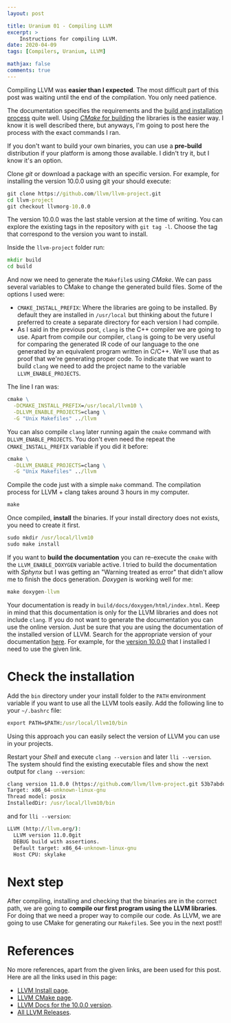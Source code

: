 ```yaml
---
layout: post

title: Uranium 01 - Compiling LLVM
excerpt: >
    Instructions for compiling LLVM.
date: 2020-04-09
tags: [Compilers, Uranium, LLVM]

mathjax: false
comments: true
---
```


Compiling LLVM was **easier than I expected**.
The most difficult part of this post was waiting until the end of the
compilation.
You only need patience.

The documentation specifies the requirements and the
[build and installation process][llvmInstall]
quite well.
Using [*CMake* for building][llvmCMake] the libraries is the easier way.
I know it is well described there, but anyways, I'm going to post here the
process with the exact commands I ran.

If you don't want to build your own binaries, you can use a **pre-build**
distribution if your platform is among those available.
I didn't try it, but I know it's an option.

Clone *git* or download a package with an specific version.
For example, for installing the version 10.0.0 using git your should execute:
```cmd
git clone https://github.com/llvm/llvm-project.git
cd llvm-project
git checkout llvmorg-10.0.0
```

The version 10.0.0 was the last stable version at the time of writing.
You can explore the existing tags in the repository with `git tag -l`.
Choose the tag that correspond to the version you want to install.

Inside the `llvm-project` folder run:
```cmd
mkdir build
cd build
```

And now we need to generate the `Makefile`s using *CMake*.
We can pass several variables to CMake to change the generated build files.
Some of the options I used were:

* `CMAKE_INSTALL_PREFIX`: Where the libraries are going to be installed.
  By default they are installed in `/usr/local` but thinking about the future
  I preferred to create a separate directory for each version I had compile.
* As I said in the previous post, `clang` is the C++ compiler we are going to
  use.
  Apart from compile our compiler, `clang` is going to be very useful for
  comparing the generated IR code of our language to the one generated by an
  equivalent program written in C/C++.
  We'll use that as proof that we're generating proper code.
  To indicate that we want to build `clang` we need to add the project name
  to the variable `LLVM_ENABLE_PROJECTS`.

The line I ran was:
```cmd
cmake \
  -DCMAKE_INSTALL_PREFIX=/usr/local/llvm10 \
  -DLLVM_ENABLE_PROJECTS=clang \
  -G "Unix Makefiles" ../llvm
```

You can also compile `clang` later running again the `cmake` command with
`DLLVM_ENABLE_PROJECTS`.
You don't even need the repeat the `CMAKE_INSTALL_PREFIX` variable if you did
it before:
```cmd
cmake \
  -DLLVM_ENABLE_PROJECTS=clang \
  -G "Unix Makefiles" ../llvm
```

Compile the code just with a simple `make` command.
The compilation process for LLVM + clang takes around 3 hours in my computer.
```cmd
make
```

Once compiled, **install** the binaries.
If your install directory does not exists, you need to create it first.
```cmd
sudo mkdir /usr/local/llvm10
sudo make install
```

If you want to **build the documentation** you can re-execute the `cmake` with
the `LLVM_ENABLE_DOXYGEN` variable active.
I tried to build the documentation with *Sphynx* but I was getting an
"Warning treated as error" that didn't allow me to finish the docs generation.
*Doxygen* is working well for me:
```cmd
make doxygen-llvm
```

Your documentation is ready in `build/docs/doxygen/html/index.html`.
Keep in mind that this documentation is only for the LLVM libraries and does
not include `clang`.
If you do not want to generate the documentation you can use the online
version.
Just be sure that you are using the documentation of the installed version of
LLVM.
Search for the appropriate version of your documentation [here][llvmReleases].
For example, for the [version 10.0.0][llvm10docs] that I installed I need to
use the given link.


# Check the installation

Add the `bin` directory under your install folder to the `PATH` environment
variable if you want to use all the LLVM tools easily.
Add the following line to your `~/.bashrc` file:
```cmd
export PATH=$PATH:/usr/local/llvm10/bin
```

Using this approach you can easily select the version of LLVM you can use
in your projects.

Restart your *Shell* and execute `clang --version` and later `lli --version`.
The system should find the existing executable files and show the next output
for `clang --version`:
```cmd
clang version 11.0.0 (https://github.com/llvm/llvm-project.git 53b7abdd238c89346e5516928af675e5ca973124)
Target: x86_64-unknown-linux-gnu
Thread model: posix
InstalledDir: /usr/local/llvm10/bin
```
and for `lli --version`:
```cmd
LLVM (http://llvm.org/):
  LLVM version 11.0.0git
  DEBUG build with assertions.
  Default target: x86_64-unknown-linux-gnu
  Host CPU: skylake
```


# Next step

After compiling, installing and checking that the binaries are in the correct
path, we are going to **compile our first program using the LLVM libraries**.
For doing that we need a proper way to compile our code.
As LLVM, we are going to use CMake for generating our `Makefile`s.
See you in the next post!!


# References

No more references, apart from the given links, are been used for this
post.
Here are all the links used in this page:

* [LLVM Install page][llvmInstall].
* [LLVM CMake page][llvmCMake].
* [LLVM Docs for the 10.0.0 version][llvm10docs].
* [All LLVM Releases][llvmReleases].


[llvmInstall]: https://llvm.org/docs/GettingStarted.html#getting-the-source-code-and-building-llvm
[llvmCMake]: https://llvm.org/docs/CMake.html
[llvm10docs]: https://releases.llvm.org/10.0.0/docs/index.html
[llvmReleases]: https://releases.llvm.org/

